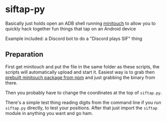 # siftap-py
Basically just holds open an ADB shell running [minitouch](https://github.com/openstf/minitouch) to allow you to quickly hack together fun things that tap on an Android device

Example included: a Discord bot to do a "Discord plays SIF" thing

## Preparation

First get minitouch and put the file in the same folder as these scripts, the scripts will automatically upload and start it. Easiest way is to grab then [prebuilt minitouch package from npm](https://www.npmjs.com/package/minitouch-prebuilt-beta) and just grabbing the binary from there.

Then you probably have to change the coordinates at the top of ``siftap.py``.

There's a simple test thing reading digits from the command line if you run ``siftap.py`` directly, to test your positions. After that just import the ``siftap`` module in anything you want and go ham.

